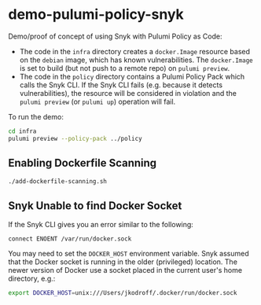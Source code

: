 # demo-pulumi-policy-snyk

Demo/proof of concept of using Snyk with Pulumi Policy as Code:

- The code in the `infra` directory creates a `docker.Image` resource based on the `debian` image, which has known vulnerabilities. The `docker.Image` is set to build (but not push to a remote repo) on `pulumi preview`.
- The code in the `policy` directory contains a Pulumi Policy Pack which calls the Snyk CLI. If the Snyk CLI fails (e.g. because it detects vulnerabilities), the resource will be considered in violation and the `pulumi preview` (or `pulumi up`) operation will fail.

To run the demo:

```bash
cd infra
pulumi preview --policy-pack ../policy
```

## Enabling Dockerfile Scanning

```bash
./add-dockerfile-scanning.sh
```

## Snyk Unable to find Docker Socket

If the Snyk CLI gives you an error similar to the following:

```text
connect ENOENT /var/run/docker.sock
```

You may need to set the `DOCKER_HOST` environment variable. Snyk assumed that the Docker socket is running in the older (privileged) location. The newer version of Docker use a socket placed in the current user's home directory, e.g.:

```bash
export DOCKER_HOST=unix:///Users/jkodroff/.docker/run/docker.sock
```
